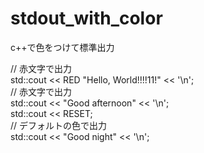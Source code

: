 # stdout_with_color
c++で色をつけて標準出力  

  // 赤文字で出力  
  std::cout << RED "Hello, World!!!!11!" << '\n';  
  // 赤文字で出力  
  std::cout << "Good afternoon" << '\n';  
  std::cout << RESET;  
  // デフォルトの色で出力  
  std::cout << "Good night" << '\n';
